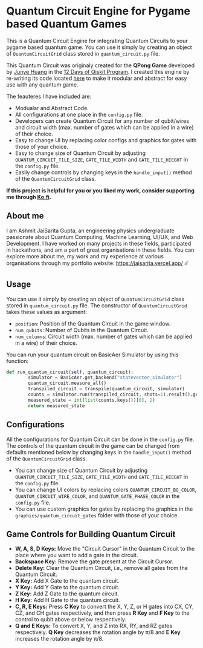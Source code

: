 <h1>Quantum Circuit Engine for Pygame based Quantum Games</h1>

This is a Quantum Circuit Engine  for integrating Quantum Circuits to your pygame based quantum game. You can use it simply by creating an object of `QuantumCircuitGrid` class stored in `quantum_circuit.py` file.

This Quantum Circuit was originaly created for the **QPong Game** developed by <a href='https://huangjunye.github.io/' target='_blank'>Junye Huang</a> in the <a href="https://www.youtube.com/playlist?list=PLOFEBzvs-VvodTkP_rfrs3RWdeWE9aNRD" target='_blank'>12 Days of Qiskit Program</a>. I created this engine by re-writing its code located <a href='https://github.com/QPong/qpong-livestream' target='_blank'>here</a> to make it modular and abstract for easy use with any quantum game. 

The feauteres I have included are:
- Modualar and Abstract Code.
- All configurations at one place in the `config.py` file.
- Developers can create Quantum Circuit for any number of qubit/wires and circuit width (max. number of gates which can be applied in a wire) of their choice. 
- Easy to change UI by replacing color configs and graphics for gates with those of your choice. 
- Easy to change size of Quantum Circuit by adjusting `QUANTUM_CIRCUIT_TILE_SIZE`, `GATE_TILE_WIDTH` and `GATE_TILE_HIEGHT` in the `config.py` file.
- Easily change controls by changing keys in the `handle_input()` method of the `QuantumCircuitGrid` class.


**If this project is helpful for you or you liked my work, consider supporting me through <a href="https://ko-fi.com/jaisarita" target="_blank">Ko.fi</a>.**

<!-- ------------------------------------------------------------------------- -->
<h2>About me</h2>

I am Ashmit JaiSarita Gupta, an engineering physics undergraduate passionate about Quantum Computing, Machine Learning, UI/UX, and Web Development. I have worked on many projects in these fields, participated in hackathons, and am a part of great organisations in these fields. You can explore more about me, my work and my experience at various organisations through my portfolio website: <a href='https://jaisarita.vercel.app/' target="_blank">https://jaisarita.vercel.app/</a> ☄️

<!-- ------------------------------------------------------------------------- -->
<h2>Usage</h2>

You can use it simply by creating an object of `QuantumCircuitGrid` class stored in `quantum_circuit.py` file. The constructor of `QuantumCircuitGrid` takes these values as argument:

- `position`: Position of the Quantum Circuit in the game window.
- `num_qubits`: Number of Qubits in the Quantum Circuit.
- `num_columns`: Circuit width (max. number of gates which can be applied in a wire) of their choice.

You can run your quantum circuit on BasicAer Simulator by using this function:
```python
def run_quantum_circuit(self, quantum_circuit):
        simulator = BasicAer.get_backend("statevector_simulator")
        quantum_circuit.measure_all()
        transpiled_circuit = transpile(quantum_circuit, simulator)
        counts = simulator.run(transpiled_circuit, shots=1).result().get_counts()
        measured_state = int(list(counts.keys())[0], 2)
        return measured_state
```

<!-- ------------------------------------------------------------------------- -->
<h2>Configurations</h2>

All the configurations for Quantum Circuit can be done in the `config.py` file. The controls of the quantum circuit in the game can be changed from defaults mentioned below by changing keys in the `handle_input()` method of the `QuantumCircuitGrid` class.

- You can change size of Quantum Circuit by adjusting `QUANTUM_CIRCUIT_TILE_SIZE`, `GATE_TILE_WIDTH` and `GATE_TILE_HIEGHT` in the `config.py` file.
- You can change UI colors by replacing colors `QUANTUM_CIRCUIT_BG_COLOR`, `QUANTUM_CIRCUIT_WIRE_COLOR`, and `QUANTUM_GATE_PHASE_COLOR` in the `config.py` file.
- You can use custom graphics for gates by replacing the graphics in the `graphics/quantum_circuit_gates` folder with those of your choice. 

<!-- ------------------------------------------------------------------------- -->
<h2>Game Controls for Building Quantum Circuit</h2>

- **W, A, S, D Keys:** Move the "Circuit Cursor" in the Quantum Circuit to the place where you want to add a gate in the circuit.
- **Backspace Key:** Remove the gate present at the Circuit Cursor.
- **Delete Key:** Clear the Quantum Circuit, i.e., remove all gates from the Quantum Circuit.
- **X Key:** Add X Gate to the quantum circuit.
- **Y Key:** Add Y Gate to the quantum circuit.
- **Z Key:** Add Z Gate to the quantum circuit.
- **H Key:** Add H Gate to the quantum circuit.
- **C, R, E Keys:** Press **C Key** to convert the X, Y, Z, or H gates into CX, CY, CZ, and CH gates respectively, and then press **R Key** and **F Key** to the control to qubit above or below respectively.
- **Q and E Keys:** To convert X, Y, and Z into RX, RY, and RZ gates respectively. **Q Key** decreases the rotation angle by π/8 and **E Key** increases the rotation angle by π/8.

<!-- ------------------------------------------------------------------------- -->